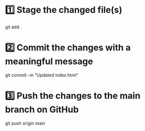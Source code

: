 # 1️⃣ Stage the changed file(s)
git add .

# 2️⃣ Commit the changes with a meaningful message
git commit -m "Updated index.html"

# 3️⃣ Push the changes to the main branch on GitHub
git push origin main
